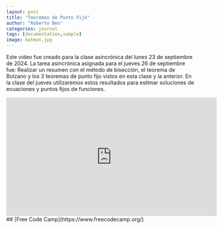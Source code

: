 ```yaml
---
layout: post
title: "Teoremas de Punto Fijo"
author: "Roberto Ben"
categories: journal
tags: [documentation,sample]
image: batman.jpg
---
```


Este video fue creado para la clase asincrónica del lunes 23 de septiembre de 2024.
La tarea asincrónica asignada para el jueves 26 de septiembre fue: Realizar un resumen con el método de bisección, el teorema de Bolzano y los 3 teoremas de punto fijo vistos en esta clase y la anterior. En la clase del jueves utilizaremos estos resultados para estimar soluciones de ecuaciones y puntos fijos de funciones.

<iframe width="560" height="315" src="https://www.youtube.com/embed/DmzuIZI3E_Q?si=jyDAw5lovZ0prSOG" title="YouTube video player" frameborder="0" allow="accelerometer; autoplay; clipboard-write; encrypted-media; gyroscope; picture-in-picture; web-share" referrerpolicy="strict-origin-when-cross-origin" allowfullscreen></iframe>
## [Free Code Camp](https://www.freecodecamp.org/)
